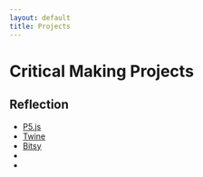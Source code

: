 ```yaml
---
layout: default
title: Projects
---
```


# <b>Critical Making Projects</b>

## <b>Reflection</b>
- [P5.js](carolofthebells.html)
- [Twine](ninelives.html)
- [Bitsy](easteregghunt.html)
- 
-